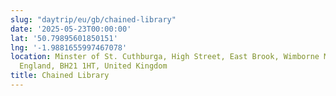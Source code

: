```yaml
---
slug: "daytrip/eu/gb/chained-library"
date: '2025-05-23T00:00:00'
lat: '50.79895601850151'
lng: '-1.9881655997467078'
location: Minster of St. Cuthburga, High Street, East Brook, Wimborne Minster, Dorset,
  England, BH21 1HT, United Kingdom
title: Chained Library
---
```



